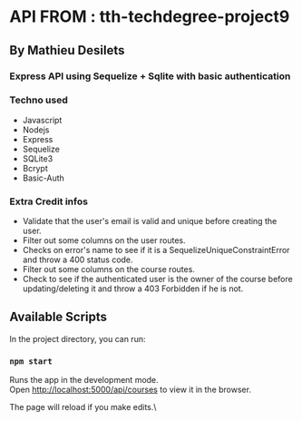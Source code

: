 # API FROM : tth-techdegree-project9 
## By Mathieu Desilets

### Express API using Sequelize + Sqlite with basic authentication

### Techno used
- Javascript
- Nodejs
- Express
- Sequelize
- SQLite3
- Bcrypt
- Basic-Auth

### Extra Credit infos

- Validate that the user's email is valid and unique before creating the user.
- Filter out some columns on the user routes.
- Checks on error's name to see if it is a SequelizeUniqueConstraintError and throw a 400 status code.
- Filter out some columns on the course routes.
- Check to see if the authenticated user is the owner of the course before updating/deleting it and throw a 403 Forbidden if he is not.


## Available Scripts

In the project directory, you can run:

### `npm start`

Runs the app in the development mode.\
Open [http://localhost:5000/api/courses](http://localhost:5000/api/courses) to view it in the browser.

The page will reload if you make edits.\


